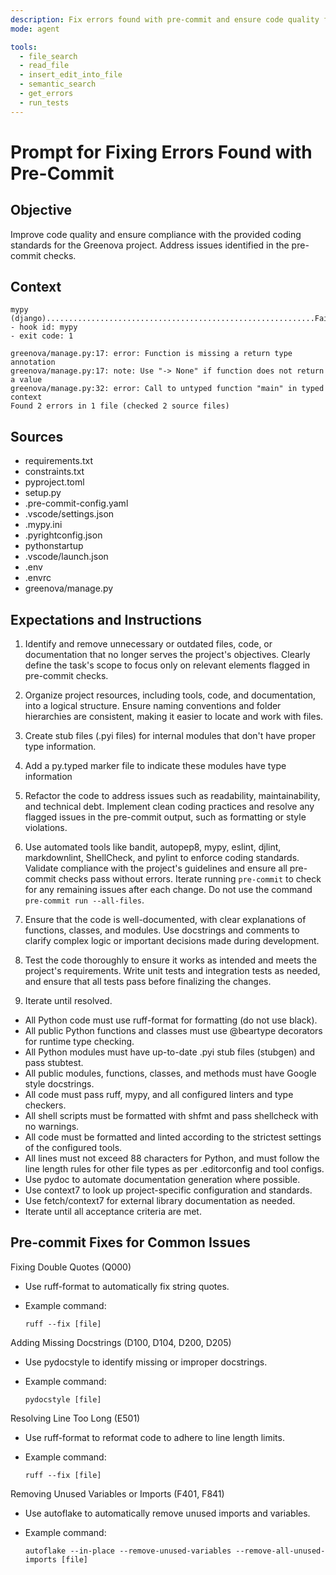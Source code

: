 ```yaml
---
description: Fix errors found with pre-commit and ensure code quality for Greenova.
mode: agent

tools:
  - file_search
  - read_file
  - insert_edit_into_file
  - semantic_search
  - get_errors
  - run_tests
---
```


<!-- filepath: /workspaces/greenova/.github/prompts/pre-commit-fix.prompt.md -->

# Prompt for Fixing Errors Found with Pre-Commit

## Objective

Improve code quality and ensure compliance with the provided coding standards
for the Greenova project. Address issues identified in the pre-commit checks.

## Context

    mypy (django)............................................................Failed
    - hook id: mypy
    - exit code: 1

    greenova/manage.py:17: error: Function is missing a return type annotation
    greenova/manage.py:17: note: Use "-> None" if function does not return a value
    greenova/manage.py:32: error: Call to untyped function "main" in typed context
    Found 2 errors in 1 file (checked 2 source files)

## Sources

- requirements.txt
- constraints.txt
- pyproject.toml
- setup.py
- .pre-commit-config.yaml
- .vscode/settings.json
- .mypy.ini
- .pyrightconfig.json
- pythonstartup
- .vscode/launch.json
- .env
- .envrc
- greenova/manage.py

## Expectations and Instructions

1. Identify and remove unnecessary or outdated files, code, or documentation
   that no longer serves the project's objectives. Clearly define the task's
   scope to focus only on relevant elements flagged in pre-commit checks.

2. Organize project resources, including tools, code, and documentation, into a
   logical structure. Ensure naming conventions and folder hierarchies are
   consistent, making it easier to locate and work with files.

3. Create stub files (.pyi files) for internal modules that don't have proper
   type information.

4. Add a py.typed marker file to indicate these modules have type information

5. Refactor the code to address issues such as readability, maintainability,
   and technical debt. Implement clean coding practices and resolve any flagged
   issues in the pre-commit output, such as formatting or style violations.

6. Use automated tools like bandit, autopep8, mypy, eslint, djlint,
   markdownlint, ShellCheck, and pylint to enforce coding standards. Validate
   compliance with the project's guidelines and ensure all pre-commit checks
   pass without errors. Iterate running `pre-commit` to check for any remaining
   issues after each change. Do not use the command
   `pre-commit run --all-files`.

7. Ensure that the code is well-documented, with clear explanations of
   functions, classes, and modules. Use docstrings and comments to clarify
   complex logic or important decisions made during development.

8. Test the code thoroughly to ensure it works as intended and meets the
   project's requirements. Write unit tests and integration tests as needed,
   and ensure that all tests pass before finalizing the changes.

9. Iterate until resolved.

- All Python code must use ruff-format for formatting (do not use black).
- All public Python functions and classes must use @beartype decorators for
  runtime type checking.
- All Python modules must have up-to-date .pyi stub files (stubgen) and pass
  stubtest.
- All public modules, functions, classes, and methods must have Google style
  docstrings.
- All code must pass ruff, mypy, and all configured linters and type checkers.
- All shell scripts must be formatted with shfmt and pass shellcheck with no
  warnings.
- All code must be formatted and linted according to the strictest settings of
  the configured tools.
- All lines must not exceed 88 characters for Python, and must follow the line
  length rules for other file types as per .editorconfig and tool configs.
- Use pydoc to automate documentation generation where possible.
- Use context7 to look up project-specific configuration and standards.
- Use fetch/context7 for external library documentation as needed.
- Iterate until all acceptance criteria are met.

## Pre-commit Fixes for Common Issues

Fixing Double Quotes (Q000)

- Use ruff-format to automatically fix string quotes.
- Example command:

      ruff --fix [file]

Adding Missing Docstrings (D100, D104, D200, D205)

- Use pydocstyle to identify missing or improper docstrings.
- Example command:

      pydocstyle [file]

Resolving Line Too Long (E501)

- Use ruff-format to reformat code to adhere to line length limits.
- Example command:

      ruff --fix [file]

Removing Unused Variables or Imports (F401, F841)

- Use autoflake to automatically remove unused imports and variables.
- Example command:

      autoflake --in-place --remove-unused-variables --remove-all-unused-imports [file]

